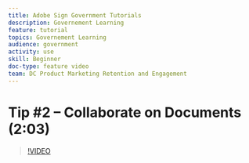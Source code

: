 ```yaml
---
title: Adobe Sign Government Tutorials
description: Governement Learning
feature: tutorial
topics: Governement Learning
audience: government
activity: use
skill: Beginner
doc-type: feature video
team: DC Product Marketing Retention and Engagement
---
```


# Tip #2 – Collaborate on Documents (2:03)

>[!VIDEO](https://video.tv.adobe.com/v/34509)